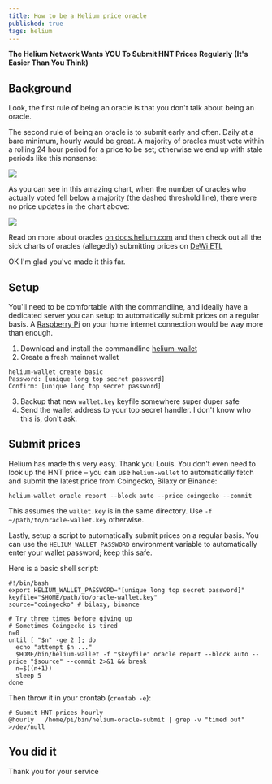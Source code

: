 ```yaml
---
title: How to be a Helium price oracle
published: true
tags: helium
---
```


**The Helium Network Wants YOU To Submit HNT Prices Regularly**
**(It's Easier Than You Think)**

## Background

Look, the first rule of being an oracle is that you don't talk about being an oracle. 

The second rule of being an oracle is to submit early and often. Daily at a bare minimum, hourly would be great. A majority of oracles must vote within a rolling 24 hour period for a price to be set; otherwise we end up with stale periods like this nonsense:

![](https://dl.dropboxusercontent.com/s%2Fazdzrx0qvc88p4g%2Fscreen%2520shot%25202021-07-27%2520at%252022-40-45%2520oracles%2520%25C2%25B7%2520dashboard%2520%25C2%25B7%2520metabase%25201.png)

As you can see in this amazing chart, when the number of oracles who actually voted fell below a majority (the dashed threshold line), there were no price updates in the chart above:

![](https://dl.dropboxusercontent.com/s%2F0gy09qtmjz5e2wx%2Fscreen%2520shot%25202021-07-27%2520at%252022-42-24%252001-46%2520%25C2%25B7%2520oracles%2520%25C2%25B7%2520dashboard%2520%25C2%25B7%2520metabase.png)

Read on more about oracles [on docs.helium.com](https://docs.helium.com/blockchain/oracles/) and then check out all the sick charts of oracles (allegedly) submitting prices on [DeWi ETL](https://etl.dewi.org/dashboard/12-oracles)

OK I'm glad you've made it this far.

## Setup

You'll need to be comfortable with the commandline, and ideally have a dedicated server you can setup to automatically submit prices on a regular basis. A [Raspberry Pi](https://www.raspberrypi.org/) on your home internet connection would be way more than enough.

1. Download and install the commandline [helium-wallet](https://github.com/helium/helium-wallet-rs)
2. Create a fresh mainnet wallet

```
helium-wallet create basic
Password: [unique long top secret password]
Confirm: [unique long top secret password]
```
3. Backup that new `wallet.key` keyfile somewhere super duper safe
4. Send the wallet address to your top secret handler. I don't know who this is, don't ask.

## Submit prices

Helium has made this very easy. Thank you Louis. You don't even need to look up the HNT price – you can use `helium-wallet` to automatically fetch and submit the latest price from Coingecko, Bilaxy or Binance:

```
helium-wallet oracle report --block auto --price coingecko --commit
```

This assumes the `wallet.key` is in the same directory. Use `-f ~/path/to/oracle-wallet.key` otherwise.

Lastly, setup a script to automatically submit prices on a regular basis. You can use the `HELIUM_WALLET_PASSWORD` environment variable to automatically enter your wallet password; keep this safe. 

Here is a basic shell script:

```
#!/bin/bash
export HELIUM_WALLET_PASSWORD="[unique long top secret password]"
keyfile="$HOME/path/to/oracle-wallet.key"
source="coingecko" # bilaxy, binance

# Try three times before giving up
# Sometimes Coingecko is tired
n=0
until [ "$n" -ge 2 ]; do
  echo "attempt $n ..."
  $HOME/bin/helium-wallet -f "$keyfile" oracle report --block auto --price "$source" --commit 2>&1 && break
  n=$((n+1))
  sleep 5
done
```

Then throw it in your crontab (`crontab -e`):

```
# Submit HNT prices hourly
@hourly   /home/pi/bin/helium-oracle-submit | grep -v "timed out" >/dev/null
```

## You did it

Thank you for your service


